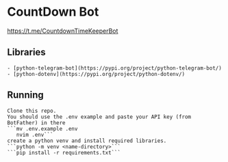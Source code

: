 # CountDown Bot
<https://t.me/CountdownTimeKeeperBot>

## Libraries
    - [python-telegram-bot](https://pypi.org/project/python-telegram-bot/)
    - [python-dotenv](https://pypi.org/project/python-dotenv/)

## Running
    Clone this repo.
    You should use the .env example and paste your API key (from BotFather) in there 
    ```mv .env.example .env
       nvim .env```
    create a python venv and install required libraries.
    ```python -m venv <name-directory>```
    ```pip install -r requirements.txt```